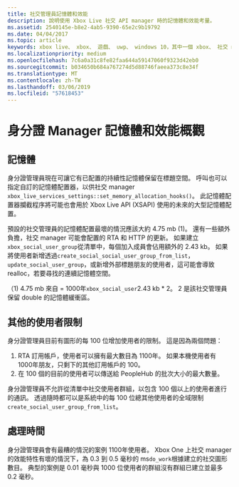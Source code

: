 ```yaml
---
title: 社交管理員記憶體和效能
description: 說明使用 Xbox Live 社交 API manager 時的記憶體和效能考量。
ms.assetid: 2540145e-b8e2-4ab5-9390-65e2c9b19792
ms.date: 04/04/2017
ms.topic: article
keywords: xbox live、 xbox、 遊戲、 uwp、 windows 10，其中一個 xbox、 社交 manager、 人員
ms.localizationpriority: medium
ms.openlocfilehash: 7c6a0a31c8fe82faa644a59147060f9323d42eb0
ms.sourcegitcommit: b034650b684a767274d5d88746faeea373c8e34f
ms.translationtype: MT
ms.contentlocale: zh-TW
ms.lasthandoff: 03/06/2019
ms.locfileid: "57618453"
---
```

# <a name="social-manager-memory-and-performance-overview"></a>身分證 Manager 記憶體和效能概觀

## <a name="memory"></a>記憶體
身分證管理員現在可讓它有已配置的持續性記憶體保留在標題空間。 呼叫也可以指定自訂的記憶體配置器，以供社交 manager `xbox_live_services_settings::set_memory_allocation_hooks()`。 此記憶體配置器攔截程序將可能也會用於 Xbox Live API (XSAPI) 使用的未來的大型記憶體配置。

預設的社交管理員的記憶體配置最壞的情況應該大約 4.75 mb (1)。 還有一些額外負擔，社交 manager 可能會配置的 RTA 和 HTTP 的更新。 如果建立`xbox_social_user_group`從清單中，每個加入成員會佔用額外的 2.43 kb。 如果將使用者新增透過`create_social_social_user_group_from_list`， `update_social_user_group`，或新增外部標題朋友的使用者，這可能會導致 realloc，若要尋找的連續記憶體空間。

（1) 4.75 mb 來自 = 1000年`xbox_social_user`2.43 kb * 2。 2 是該社交管理員保留 double 的記憶體緩衝區。

## <a name="additional-user-limits"></a>其他的使用者限制
身分證管理員目前有圖形的每 100 位增加使用者的限制。 這是因為兩個問題：

1. RTA 訂用帳戶，使用者可以擁有最大數目為 1100年。 如果本機使用者有 1000年朋友，只剩下的其他訂用帳戶的 100。
2. 在 100 個的目前的使用者可以傳送給 PeopleHub 的批次大小的最大數量。

身分證管理員不允許從清單中社交使用者群組，以包含 100 個以上的使用者進行的通訊。 透過隨時都可以是系統中的每 100 位總其他使用者的全域限制`create_social_user_group_from_list`。

## <a name="processing-time"></a>處理時間
身分證管理員會有最糟的情況的案例 1100年使用者。 Xbox One 上社交 manager 的效能特性有壞的情況下，為 0.3 到 0.5 毫秒的 ms`do_work`根據建立的社交圖形數目。 典型的案例是 0.01 毫秒與 1000 位使用者的群組沒有群組已建立並最多 0.2 毫秒。
